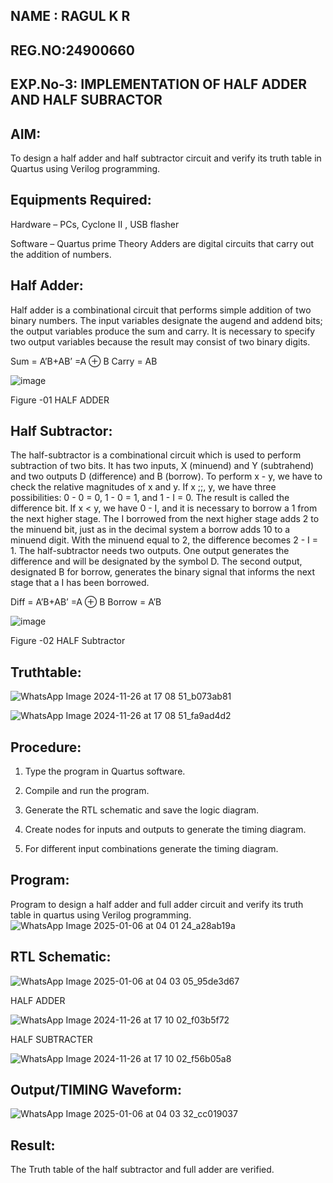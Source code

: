 ## NAME : RAGUL K R
## REG.NO:24900660
## EXP.No-3: IMPLEMENTATION OF HALF ADDER AND HALF SUBRACTOR


## AIM:

To design a half adder and half subtractor circuit and verify its truth table in Quartus using Verilog programming.

## Equipments Required:

Hardware – PCs, Cyclone II , USB flasher 

Software – Quartus prime Theory Adders are digital circuits that carry out the addition of numbers.

## Half Adder:

Half adder is a combinational circuit that performs simple addition of two binary numbers. The input variables designate the augend and addend bits; the output variables produce the sum and carry. It is necessary to specify two output variables because the result may consist of two binary digits.

Sum = A’B+AB’ =A ⊕ B Carry = AB

![image](https://github.com/naavaneetha/HALF_ADDER_SUBTRACTOR/assets/154305477/bd4a0b2c-cdbc-4184-ab08-81578f121e1f)

Figure -01 HALF ADDER

## Half Subtractor:

The half-subtractor is a combinational circuit which is used to perform subtraction of two bits. It has two inputs, X (minuend) and Y (subtrahend) and two outputs D (difference) and B (borrow). To perform x - y, we have to check the relative magnitudes of x and y. If x ;;, y, we have three possibilities: 0 - 0 = 0, 1 - 0 = 1, and 1 - I = 0. The result is called the difference bit. If x < y, we have 0 - I, and it is necessary to borrow a 1 from the next higher stage. The I borrowed from the next higher stage adds 2 to the minuend bit, just as in the decimal system a borrow adds 10 to a minuend digit. With the minuend equal to 2, the difference becomes 2 - I = 1. The half-subtractor needs two outputs. One output generates the difference and will be designated by the symbol D. The second output, designated B for borrow, generates the binary signal that informs the next stage that a I has been borrowed. 

Diff = A’B+AB’ =A ⊕ B
Borrow = A’B

 ![image](https://github.com/naavaneetha/HALF_ADDER_SUBTRACTOR/assets/154305477/d76b099c-513f-4e7c-843a-e2fd028a531a)

Figure -02 HALF Subtractor

## Truthtable:

![WhatsApp Image 2024-11-26 at 17 08 51_b073ab81](https://github.com/user-attachments/assets/cb221933-0f43-4a10-8337-196b58927684)


![WhatsApp Image 2024-11-26 at 17 08 51_fa9ad4d2](https://github.com/user-attachments/assets/7f345d8a-c612-4ae7-87d3-cc27265961bf)



## Procedure:

1.	Type the program in Quartus software.

2.	Compile and run the program.

3.	Generate the RTL schematic and save the logic diagram.

4.	Create nodes for inputs and outputs to generate the timing diagram.

5.	For different input combinations generate the timing diagram.


## Program:

 Program to design a half adder and full adder circuit and verify its truth table in quartus using Verilog programming.
 ![WhatsApp Image 2025-01-06 at 04 01 24_a28ab19a](https://github.com/user-attachments/assets/906cf6ce-5870-4665-ad7c-f5b99ca02bf9)



## RTL Schematic:
![WhatsApp Image 2025-01-06 at 04 03 05_95de3d67](https://github.com/user-attachments/assets/992d964d-2bfe-48a4-877c-409570082f83)


HALF ADDER

![WhatsApp Image 2024-11-26 at 17 10 02_f03b5f72](https://github.com/user-attachments/assets/80393421-3e6e-4056-a4f8-de82d9e82422)


HALF SUBTRACTER

![WhatsApp Image 2024-11-26 at 17 10 02_f56b05a8](https://github.com/user-attachments/assets/dcb67e1c-4271-468f-ace8-e50af394221c)



## Output/TIMING Waveform:
![WhatsApp Image 2025-01-06 at 04 03 32_cc019037](https://github.com/user-attachments/assets/85f822c3-1438-4649-9b1d-70148765bfde)


## Result:
The Truth table of the half subtractor and full adder are verified.

